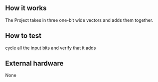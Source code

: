 <!---

This file is used to generate your project datasheet. Please fill in the information below and delete any unused
sections.

You can also include images in this folder and reference them in the markdown. Each image must be less than
512 kb in size, and the combined size of all images must be less than 1 MB.
-->

## How it works


The Project takes in three one-bit wide vectors and adds them together.
## How to test


cycle all the input bits and verify that it adds
## External hardware

None
